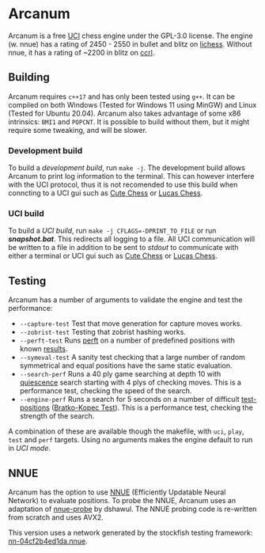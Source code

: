 # Arcanum
Arcanum is a free [UCI][uci-protocol] chess engine under the GPL-3.0 license.
The engine (w. nnue) has a rating of 2450 - 2550 in bullet and blitz on [lichess][lichess]. Without nnue, it has a rating of ~2200 in blitz on [ccrl].

## Building
Arcanum requires `c++17` and has only been tested using `g++`. It can be compiled on both Windows (Tested for Windows 11 using MinGW) and Linux (Tested for Ubuntu 20.04). Arcanum also takes advantage of some x86 intrinsics: `BMI1` and `POPCNT`. It is possible to build without them, but it might require some tweaking, and will be slower.

### Development build
To build a *development build*, run `make -j`. The development build allows Arcanum to print log information to the terminal. This can however interfere with the UCI protocol, thus it is not recomended to use this build when conncting to a UCI gui such as [Cute Chess][cute-chess] or [Lucas Chess][lucas-chess].

### UCI build
To build a *UCI build*, run `make -j CFLAGS=-DPRINT_TO_FILE` or run ***snapshot.bat***. This redirects all logging to a file. All UCI communication will be written to a file in addition to be sent to *stdout* to communicate with either a terminal or UCI gui such as [Cute Chess][cute-chess] or [Lucas Chess][lucas-chess].

## Testing
Arcanum has a number of arguments to validate the engine and test the performance:
* `--capture-test` Test that move generation for capture moves works.
* `--zobrist-test` Testing that zobrist hashing works.
* `--perft-test` Runs [perft][perft] on a number of predefined positions with known [results][perft-results].
* `--symeval-test` A sanity test checking that a large number of random symmetrical and equal positions have the same static evaluation.
* `--search-perf` Runs a 40 ply game searching at depth 10 with [quiescence][qsearch] search starting with 4 plys of checking moves. This is a performance test, checking the speed of the search.
* `--engine-perf` Runs a search for 5 seconds on a number of difficult [test-positions][test-positions] ([Bratko-Kopec Test][bkt]). This is a performance test, checking the strength of the search.

A combination of these are available though the makefile, with `uci`, `play`, `test` and `perf` targets.
Using no arguments makes the engine default to run in *UCI mode*.

## NNUE
Arcanum has the option to use [NNUE][nnue] (Efficiently Updatable Neural Network) to evaluate positions.
To probe the NNUE, Arcanum uses an adaptation of [nnue-probe][nnue-probe] by dshawul. The NNUE probing code is re-written from scratch and uses AVX2.

This version uses a network generated by the stockfish testing framework: [nn-04cf2b4ed1da.nnue][nnue-file].

[uci-protocol]: https://backscattering.de/chess/uci/
[lucas-chess]: https://lucaschess.pythonanywhere.com/
[cute-chess]: https://cutechess.com/
[python-chess]: https://python-chess.readthedocs.io/en/latest/
[perft]: https://www.chessprogramming.org/Perft
[perft-results]: https://www.chessprogramming.org/Perft_Results
[qsearch]: https://www.chessprogramming.org/Quiescence_Search
[test-positions]: https://www.chessprogramming.org/Test-Positions
[bkt]: https://www.chessprogramming.org/Bratko-Kopec_Test
[chess.com]: https://www.chess.com
[nnue]: https://www.chessprogramming.org/NNUE
[nnue-probe]: https://github.com/dshawul/nnue-probe
[lichess]: https://lichess.org/@/ArcanumBot
[nnue-file]: https://tests.stockfishchess.org/nns?network_name=nn-04cf2b4ed1da&user=
[ccrl]: https://computerchess.org.uk/ccrl/404/